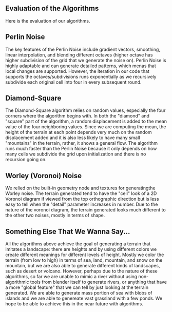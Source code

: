 ## Evaluation of the Algorithms
Here is the evaluation of our algorithms.

## Perlin Noise
The key features of the Perlin Noise include gradient vectors, smoothing, linear interpolation, and blending different octaves (higher octave has higher subdivision of the grid 
that we generate the noise on). Perlin Noise is highly adaptable and can generate detailed patterns, which menas that local changes are supported. However, the iteration in our 
code that supports the octaves/subdivisions runs exponentially as we recursively subdivide each original cell into four in every subsequent round.  

## Diamond-Square
The Diamond-Square algorithm relies on random values, especially the four corners where the algorithm begins with. In both the "diamond" and "square" part of the algorithm, a random displacement is added to the mean value of the four neighboring values. Since we are computing the mean, the height of the terrain at each point depends very much on the random displacement added and it is also less likely to have many small "mountains" in the terrain, rather, it shows a general flow. The algorithm runs much faster than the Perlin Noise because it only depends on how many cells we subdivide the grid upon initialization and there is no recursion going on.

## Worley (Voronoi) Noise
We relied on the built-in geometry node and textures for generatingthe Worley noise. The terrain generated tend to have the "cell" look of a 2D Voronoi diagram if viewed from the top orthographic direction but is less easy to tell when the "detail" parameter increases in number.
Due to the nature of the voronoi diagram, the terrain generated looks much different to the other two noises, mostly in terms of shape.

## Something Else That We Wanna Say...
All the algorithms above achieve the goal of generating a terrain that imitates a landscape: there are heights and by using different colors we create different meanings for different levels of height. Mostly we color the terrain (from low to high) in terms of sea, land, mountain, and snow on the mountain, but we are also able to generate different kinds of landscapes, such as desert or volcano. 
However, perhaps due to the nature of these algorithms, so far we are unable to mimic a river without using non-algorithmic tools from blender itself to generate rivers, or anything that have a more "global feature" that we can tell by just looking at the terrain generated. We are able to generate mass portion of sea with blobs of islands and we are able to genereate vast grassland with a few ponds. We hope to be able to achieve this in the near future with algorithms.
